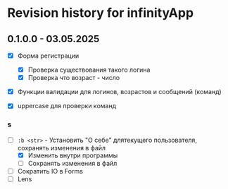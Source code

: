 # Revision history for infinityApp

## 0.1.0.0 - 03.05.2025

- [x] Форма регистрации
    - [x] Проверка существования такого логина
    - [x] Проверка что возраст - число

- [x] Функции валидации для логинов, возрастов и сообщений (команд)

- [x] uppercase для проверки команд

### s
- [ ] `:b <str>` - Установить "О себе" длятекущего пользователя, сохранять изменения в файл
    - [x] Изменить внутри программы
    - [ ] Сохранять изменения в файл
- [ ] Сократить IO в Forms
- [ ] Lens